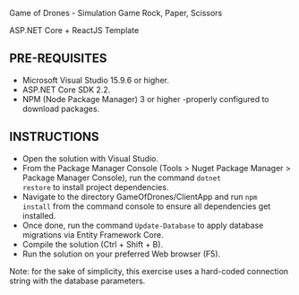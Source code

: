﻿Game of Drones - Simulation Game
Rock, Paper, Scissors

ASP.NET Core + ReactJS Template

PRE-REQUISITES
--------------------------------
- Microsoft Visual Studio 15.9.6 or higher.
- ASP.NET Core SDK 2.2.
- NPM (Node Package Manager) 3 or higher -properly configured to download packages.

INSTRUCTIONS
--------------------------------
- Open the solution with Visual Studio.
- From the Package Manager Console (Tools > Nuget Package Manager > Package Manager Console), run the command <code>dotnet restore</code> to install project dependencies.
- Navigate to the directory GameOfDrones/ClientApp and run <code>npm install</code> from the command console to ensure all dependencies get installed.
- Once done, run the command <code>Update-Database</code> to apply database migrations via Entity Framework Core.
- Compile the solution (Ctrl + Shift + B).
- Run the solution on your preferred Web browser (F5).


Note: for the sake of simplicity, this exercise uses a hard-coded connection string with the database parameters.
